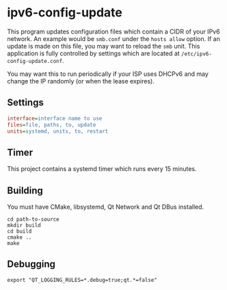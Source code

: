# ipv6-config-update

This program updates configuration files which contain a CIDR of your IPv6 network. An example
would be `smb.conf` under the `hosts allow` option. If an update is made on this file, you may want
to reload the `smb` unit. This application is fully controlled by settings which are located at
`/etc/ipv6-config-update.conf`.

You may want this to run periodically if your ISP uses DHCPv6 and may change the IP randomly
(or when the lease expires).

## Settings

```ini
interface=interface name to use
files=file, paths, to, update
units=systemd, units, to, restart
```

## Timer

This project contains a systemd timer which runs every 15 minutes.

## Building

You must have CMake, libsystemd, Qt Network and Qt DBus installed.

```shell
cd path-to-source
mkdir build
cd build
cmake ..
make
```

## Debugging

```shell
export "QT_LOGGING_RULES=*.debug=true;qt.*=false"
```
